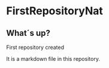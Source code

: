 # FirstRepositoryNat

## What´s up?

First repository created

It is a markdown file in this repository.
